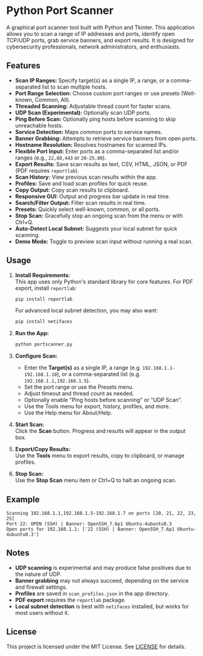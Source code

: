 # Python Port Scanner

A graphical port scanner tool built with Python and Tkinter. This application allows you to scan a range of IP addresses and ports, identify open TCP/UDP ports, grab service banners, and export results. It is designed for cybersecurity professionals, network administrators, and enthusiasts.

## Features

- **Scan IP Ranges:** Specify target(s) as a single IP, a range, or a comma-separated list to scan multiple hosts.
- **Port Range Selection:** Choose custom port ranges or use presets (Well-known, Common, All).
- **Threaded Scanning:** Adjustable thread count for faster scans.
- **UDP Scan (Experimental):** Optionally scan UDP ports.
- **Ping Before Scan:** Optionally ping hosts before scanning to skip unreachable hosts.
- **Service Detection:** Maps common ports to service names.
- **Banner Grabbing:** Attempts to retrieve service banners from open ports.
- **Hostname Resolution:** Resolves hostnames for scanned IPs.
- **Flexible Port Input:** Enter ports as a comma-separated list and/or ranges (e.g., `22,80,443` or `20-25,80`).
- **Export Results:** Save scan results as text, CSV, HTML, JSON, or PDF (PDF requires `reportlab`).
- **Scan History:** View previous scan results within the app.
- **Profiles:** Save and load scan profiles for quick reuse.
- **Copy Output:** Copy scan results to clipboard.
- **Responsive GUI:** Output and progress bar update in real time.
- **Search/Filter Output:** Filter scan results in real time.
- **Presets:** Quickly select well-known, common, or all ports.
- **Stop Scan:** Gracefully stop an ongoing scan from the menu or with Ctrl+Q.
- **Auto-Detect Local Subnet:** Suggests your local subnet for quick scanning.
- **Demo Mode:** Toggle to preview scan input without running a real scan.

## Usage

1. **Install Requirements:**  
   This app uses only Python's standard library for core features. For PDF export, install `reportlab`:
   ```sh
   pip install reportlab
   ```
   For advanced local subnet detection, you may also want:
   ```sh
   pip install netifaces
   ```

2. **Run the App:**  
   ```sh
   python portscanner.py
   ```

3. **Configure Scan:**
   - Enter the **Target(s)** as a single IP, a range (e.g. `192.168.1.1-192.168.1.10`), or a comma-separated list (e.g. `192.168.1.1,192.168.1.5`).
   - Set the port range or use the Presets menu.
   - Adjust timeout and thread count as needed.
   - Optionally enable "Ping hosts before scanning" or "UDP Scan".
   - Use the Tools menu for export, history, profiles, and more.
   - Use the Help menu for About/Help.

4. **Start Scan:**  
   Click the **Scan** button. Progress and results will appear in the output box.

5. **Export/Copy Results:**  
   Use the **Tools** menu to export results, copy to clipboard, or manage profiles.

6. **Stop Scan:**  
   Use the **Stop Scan** menu item or Ctrl+Q to halt an ongoing scan.

## Example

```
Scanning 192.168.1.1,192.168.1.5-192.168.1.7 on ports [20, 21, 22, 23, 25]
Port 22: OPEN (SSH) | Banner: OpenSSH_7.6p1 Ubuntu-4ubuntu0.3
Open ports for 192.168.1.1: ['22 (SSH) | Banner: OpenSSH_7.6p1 Ubuntu-4ubuntu0.3']
```

## Notes

- **UDP scanning** is experimental and may produce false positives due to the nature of UDP.
- **Banner grabbing** may not always succeed, depending on the service and firewall settings.
- **Profiles** are saved in `scan_profiles.json` in the app directory.
- **PDF export** requires the `reportlab` package.
- **Local subnet detection** is best with `netifaces` installed, but works for most users without it.

## License

This project is licensed under the MIT License. See [LICENSE](LICENSE) for details.